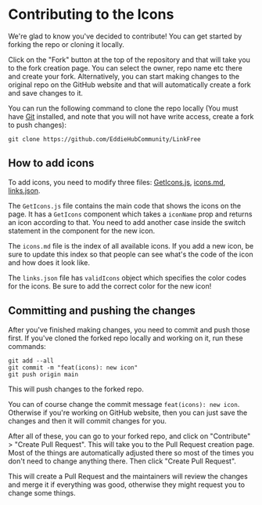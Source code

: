 # Contributing to the Icons

We're glad to know you've decided to contribute!
You can get started by forking the repo or cloning it locally.

Click on the "Fork" button at the top of the repository and that will take you to the fork creation page. You can select the owner, repo name etc there and create your fork.
Alternatively, you can start making changes to the original repo on the GitHub website and that will automatically create a fork and save changes to it.

You can run the following command to clone the repo locally (You must have [Git](https://git-scm.com/) installed, and note that you will not have write access, create a fork to push changes):

```
git clone https://github.com/EddieHubCommunity/LinkFree
```

## How to add icons

To add icons, you need to modify three files: [GetIcons.js](https://github.com/EddieHubCommunity/LinkFree/blob/main/src/Components/Icons/GetIcons.js), [icons.md](https://github.com/EddieHubCommunity/LinkFree/blob/main/icons.md), [links.json](https://github.com/EddieHubCommunity/LinkFree/blob/main/src/config/links.json).

The `GetIcons.js` file contains the main code that shows the icons on the page. It has a `GetIcons` component which takes a `iconName` prop and returns an icon according to that. You need to add another case inside the switch statement in the component for the new icon.

The `icons.md` file is the index of all available icons. If you add a new icon, be sure to update this index so that people can see what's the code of the icon and how does it look like.

The `links.json` file has `validIcons` object which specifies the color codes for the icons. Be sure to add the correct color for the new icon!

## Committing and pushing the changes

After you've finished making changes, you need to commit and push those first. 
If you've cloned the forked repo locally and working on it, run these commands:

```
git add --all
git commit -m "feat(icons): new icon"
git push origin main
```

This will push changes to the forked repo.

You can of course change the commit message `feat(icons): new icon`.
Otherwise if you're working on GitHub website, then you can just save the changes and then it will commit changes for you. 

After all of these, you can go to your forked repo, and click on "Contribute" > "Create Pull Request". This will take you to the Pull Request creation page. Most of the things are automatically adjusted there so most of the times you don't need to change anything there. Then click "Create Pull Request".

This will create a Pull Request and the maintainers will review the changes and merge it if everything was good, otherwise they might request you to change some things. 
